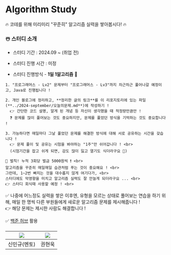 # Algorithm Study

🔥 코테를 위해 미리미리 "꾸준히" 알고리즘 실력을 쌓아봅시다! 🔥

### ☃️ 스터디 소개

* 스터디 기간 : 2024.09 ~ (취업 전)

* 스터디 진행 시간 : 미정

* 스터디 진행방식 - **1일 1알고리즘** 🥇

```
1. "프로그래머스 - Lv2" 문제부터 "프로그래머스 - Lv3"까지 차근차근 풀어나갈 예정이고, Java로 진행됩니다 !

2. 개인 블로그에 정리하고, **정리한 글의 링크**를 이 리포지토리에 있는 파일(**../2024-september/오늘의문제.md**)에 작성하기 !
  👉 간단한 코드 설명, 알게 된 개념 등 자신이 생각했을 때 적정량만큼만 !
  ❓ 문제를 많이 풀어보는 것도 중요하지만, 문제를 풀었던 방식을 기억하는 것도 중요합니다 !

3. 가능하다면 매일마다 그날 풀었던 문제를 해결한 방식에 대해 서로 공유하는 시간을 갖습니다 !
  👉 문제 풀이 및 공유는 시험을 봐야하는 "1주"만 쉬어갑니다 ! <br>
  (시험기간을 잡고 쉬게 되면, 감도 많이 잃고 열기도 식더라구요 🥲)
```


    📣 벌칙! 누적 3회당 벌금 5000원씩 ❗ <br>
    알고리즘을 꾸준히 매일매일 습관처럼 푸는 것이 중요해요 ! <br>
    그런데, 1~2번 빠지는 것을 대수롭지 않게 여기다가, <br>
    스터디에도 악영향을 미치고 알고리즘 실력도 잘 안늘게 되더라구요 ... <br>
    👉 스터디 회식때 사용할 예정 ! <br>
      
 
✅ 나중에 어느정도 실력을 쌓은 이후엔, 유형을 모르는 상태로 풀어보는 연습을 하기 위해,
매일 한 명씩 다른 부원들에게 새로운 알고리즘 문제를 제시해줍니다 ! <br>
👉 해당 문제는 제시한 사람도 해결합니다 ! <br>
      
✅ [백준 허브](https://chromewebstore.google.com/detail/%EB%B0%B1%EC%A4%80%ED%97%88%EB%B8%8Cbaekjoonhub/ccammcjdkpgjmcpijpahlehmapgmphmk?hl=ko) 활용

### 
| [<img src="https://github.com/UykM.png">](https://github.com/UykM) | [<img src="https://github.com/woogie01.png">](https://github.com/woogie01) |
|:---:|:---:
신민규(멘토)|권현욱|
